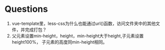 # Questions

1. vue-template里，less-css为什么也能通过url()函数，访问文件夹中的其他文件，并完成打包？
2. 父元素设置min-height，height，min-height大于height,子元素设置height100%， 子元素的高度同min-height相同。